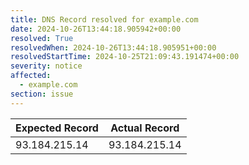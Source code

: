 ```yaml
---
title: DNS Record resolved for example.com
date: 2024-10-26T13:44:18.905942+00:00
resolved: True
resolvedWhen: 2024-10-26T13:44:18.905951+00:00
resolvedStartTime: 2024-10-25T21:09:43.191474+00:00
severity: notice
affected:
  - example.com
section: issue
---
```


| Expected Record  | Actual Record  |
|------------------|----------------|
| 93.184.215.14 | 93.184.215.14 |
